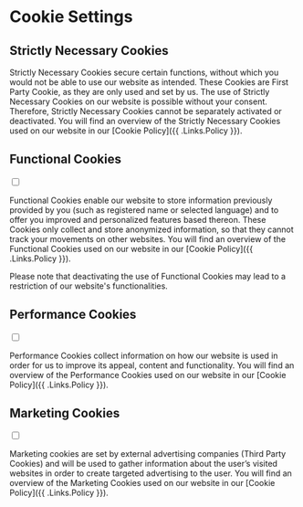 # Cookie Settings

## Strictly Necessary Cookies

Strictly Necessary Cookies secure certain functions, without which you would not be able to use our website as intended. These Cookies are First Party Cookie, as they are only used and set by us. The use of Strictly Necessary Cookies on our website is possible without your consent. Therefore, Strictly Necessary Cookies cannot be separately activated or deactivated. You will find an overview of the Strictly Necessary Cookies used on our website in our [Cookie Policy]({{ .Links.Policy }}).

## Functional Cookies

<input type="checkbox" name="ckies_toggle_functional" data-cookie-type="functional" />

Functional Cookies enable our website to store information previously provided by you (such as registered name or selected language) and to offer you improved and personalized features based thereon. These Cookies only collect and store anonymized information, so that they cannot track your movements on other websites. You will find an overview of the Functional Cookies used on our website in our [Cookie Policy]({{ .Links.Policy }}).

Please note that deactivating the use of Functional Cookies may lead to a restriction of our website's functionalities.

## Performance Cookies

<input type="checkbox" name="ckies_toggle_performance" data-cookie-type="performance" />

Performance Cookies collect information on how our website is used in order for us to improve its appeal, content and functionality. You will find an overview of the Performance Cookies used on our website in our [Cookie Policy]({{ .Links.Policy }}).

##  Marketing Cookies

<input type="checkbox" name="ckies_toggle_marketing" data-cookie-type="marketing" />

Marketing cookies are set by external advertising companies (Third Party Cookies) and will be used to gather information about the user’s visited websites in order to create targeted advertising to the user. You will find an overview of the Marketing Cookies used on our website in our [Cookie Policy]({{ .Links.Policy }}).